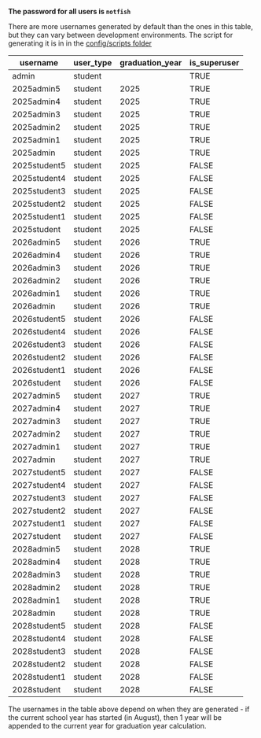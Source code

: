 **The password for all users is `notfish`**

There are more usernames generated by default than the ones in this table, but they can vary between development environments. The script for generating it is in in the [config/scripts folder](https://github.com/tjcsl/ion/blob/master/config/scripts/create_users.py)

| username     | user_type | graduation_year | is_superuser |
|--------------|-----------|-----------------|--------------|
| admin        | student   |                 | TRUE         |
| 2025admin5   | student   | 2025            | TRUE         |
| 2025admin4   | student   | 2025            | TRUE         |
| 2025admin3   | student   | 2025            | TRUE         |
| 2025admin2   | student   | 2025            | TRUE         |
| 2025admin1   | student   | 2025            | TRUE         |
| 2025admin    | student   | 2025            | TRUE         |
| 2025student5 | student   | 2025            | FALSE        |
| 2025student4 | student   | 2025            | FALSE        |
| 2025student3 | student   | 2025            | FALSE        |
| 2025student2 | student   | 2025            | FALSE        |
| 2025student1 | student   | 2025            | FALSE        |
| 2025student  | student   | 2025            | FALSE        |
| 2026admin5   | student   | 2026            | TRUE         |
| 2026admin4   | student   | 2026            | TRUE         |
| 2026admin3   | student   | 2026            | TRUE         |
| 2026admin2   | student   | 2026            | TRUE         |
| 2026admin1   | student   | 2026            | TRUE         |
| 2026admin    | student   | 2026            | TRUE         |
| 2026student5 | student   | 2026            | FALSE        |
| 2026student4 | student   | 2026            | FALSE        |
| 2026student3 | student   | 2026            | FALSE        |
| 2026student2 | student   | 2026            | FALSE        |
| 2026student1 | student   | 2026            | FALSE        |
| 2026student  | student   | 2026            | FALSE        |
| 2027admin5   | student   | 2027            | TRUE         |
| 2027admin4   | student   | 2027            | TRUE         |
| 2027admin3   | student   | 2027            | TRUE         |
| 2027admin2   | student   | 2027            | TRUE         |
| 2027admin1   | student   | 2027            | TRUE         |
| 2027admin    | student   | 2027            | TRUE         |
| 2027student5 | student   | 2027            | FALSE        |
| 2027student4 | student   | 2027            | FALSE        |
| 2027student3 | student   | 2027            | FALSE        |
| 2027student2 | student   | 2027            | FALSE        |
| 2027student1 | student   | 2027            | FALSE        |
| 2027student  | student   | 2027            | FALSE        |
| 2028admin5   | student   | 2028            | TRUE         |
| 2028admin4   | student   | 2028            | TRUE         |
| 2028admin3   | student   | 2028            | TRUE         |
| 2028admin2   | student   | 2028            | TRUE         |
| 2028admin1   | student   | 2028            | TRUE         |
| 2028admin    | student   | 2028            | TRUE         |
| 2028student5 | student   | 2028            | FALSE        |
| 2028student4 | student   | 2028            | FALSE        |
| 2028student3 | student   | 2028            | FALSE        |
| 2028student2 | student   | 2028            | FALSE        |
| 2028student1 | student   | 2028            | FALSE        |
| 2028student  | student   | 2028            | FALSE        |


The usernames in the table above depend on when they are generated - if the current school year has started (in August), then 1 year will be appended to the current year for graduation year calculation.

